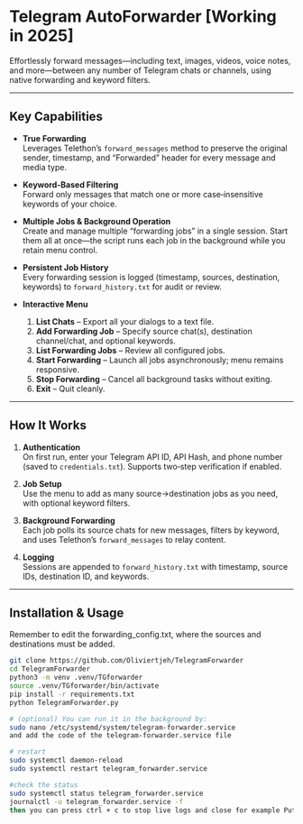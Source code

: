 # Telegram AutoForwarder [Working in 2025]

Effortlessly forward messages—including text, images, videos, voice notes, and more—between any number of Telegram chats or channels, using native forwarding and keyword filters.

---

## Key Capabilities

- **True Forwarding**  
  Leverages Telethon’s `forward_messages` method to preserve the original sender, timestamp, and “Forwarded” header for every message and media type.

- **Keyword-Based Filtering**  
  Forward only messages that match one or more case‑insensitive keywords of your choice.

- **Multiple Jobs & Background Operation**  
  Create and manage multiple “forwarding jobs” in a single session. Start them all at once—the script runs each job in the background while you retain menu control.

- **Persistent Job History**  
  Every forwarding session is logged (timestamp, sources, destination, keywords) to `forward_history.txt` for audit or review.

- **Interactive Menu**  
  1. **List Chats** – Export all your dialogs to a text file.  
  2. **Add Forwarding Job** – Specify source chat(s), destination channel/chat, and optional keywords.  
  3. **List Forwarding Jobs** – Review all configured jobs.  
  4. **Start Forwarding** – Launch all jobs asynchronously; menu remains responsive.  
  5. **Stop Forwarding** – Cancel all background tasks without exiting.  
  6. **Exit** – Quit cleanly.

---

## How It Works

1. **Authentication**  
   On first run, enter your Telegram API ID, API Hash, and phone number (saved to `credentials.txt`). Supports two‑step verification if enabled.

2. **Job Setup**  
   Use the menu to add as many source→destination jobs as you need, with optional keyword filters.

3. **Background Forwarding**  
   Each job polls its source chats for new messages, filters by keyword, and uses Telethon’s `forward_messages` to relay content.

4. **Logging**  
   Sessions are appended to `forward_history.txt` with timestamp, source IDs, destination ID, and keywords.

---

## Installation & Usage
Remember to edit the forwarding_config.txt, where the sources and destinations must be added.
```bash
git clone https://github.com/Oliviertjeh/TelegramForwarder
cd TelegramForwarder
python3 -m venv .venv/TGforwarder
source .venv/TGforwarder/bin/activate
pip install -r requirements.txt
python TelegramForwarder.py

# (optional) You can run it in the background by:
sudo nano /etc/systemd/system/telegram-forwarder.service
and add the code of the telegram-forwarder.service file

# restart
sudo systemctl daemon-reload
sudo systemctl restart telegram_forwarder.service

#check the status
sudo systemctl status telegram_forwarder.service
journalctl -u telegram_forwarder.service -f
then you can press ctrl + c to stop live logs and close for example Putty

